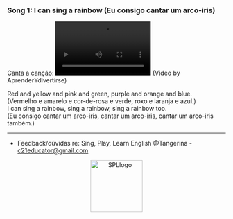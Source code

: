 ### Song 1: I can sing a rainbow (Eu consigo cantar um arco-iris)  

Canta a canção: <video src="video/rainbow_colour_song_edited.mp4" width="220" height="124" controls preload></video> (Video by AprenderYdivertirse)   

Red and yellow and pink and green, purple and orange and blue.  
(Vermelho e amarelo e cor-de-rosa e verde, roxo e laranja e azul.)  
I can sing a rainbow, sing a rainbow, sing a rainbow too.  
(Eu consigo cantar um arco-iris, cantar um arco-iris, cantar um arco-iris também.)  

***

* Feedback/dúvidas re: Sing, Play, Learn English @Tangerina - c21educator@gmail.com  
<p align="center">
<img width="120" src="https://1blockatatime.github.io/English/images2/spl_logo.png" alt="SPLlogo">
</p>
